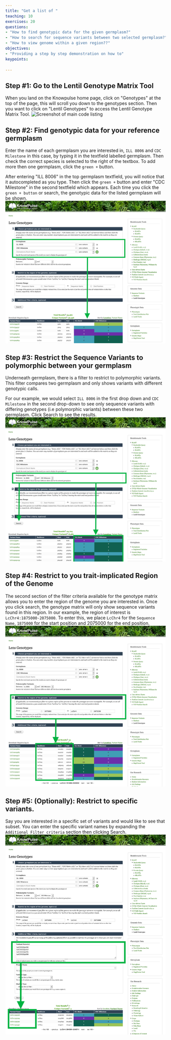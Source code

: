 ```yaml
---
title: "Get a list of "
teaching: 10
exercises: 20
questions:
- "How to find genotypic data for the given germplasm?"
- "How to search for sequence variants between two selected germplasm?"
- "How to view genome within a given region??"
objectives:
- "Providing a step by step demonstration on how to"
keypoints:

---
```


## Step #1: Go to the Lentil Genotype Matrix Tool
When you land on the Knowpulse home page, click on "Genotypes" at the top of the page, this will scroll you down to the genotypes section. Then you want to click on "Lentil Genotypes" to access the Lentil Genotype Matrix Tool.
![Screenshot of main code listing](../fig/gmatrix-poly-region.front-1.png)

## Step #2: Find genotypic data for your reference germplasm
Enter the name of each germplasm you are interested in, `ILL 8006` and `CDC Milestone` in this case, by typing it in the textfield labelled germplasm. Then check the correct species is selected to the right of the textbox. To add more then one germplasm, click the `green +` button.

After entering "ILL 8006" in the top germplasm textfield, you will notice that it autocompleted as you type. Then click the `green +` button and enter "CDC Milestone" in the second textfield which appears.
Each time you click the `green + button` or search, the genotypic data for the listed germplasm will be shown.
![Screenshot of main code listing](../fig/gmatrix-poly-region-2.png)

## Step #3: Restrict the Sequence Variants to polymorphic between your germplasm
Underneath germplasm, there is a filter to restrict to polymorphic variants. This filter compares two germplasm and only shows variants with different genotypic calls.

For our example, we would select `ILL 8006` in the first drop down and `CDC Milestone` in the second drop-down to see only sequence variants with differing genotypes (i.e polymorphic variants) between these two germplasm.
Click Search to see the results.
![Screenshot of main code listing](../fig/gmatrix-poly-region-3.png)

## Step #4: Restrict to you trait-implicated Region of the Genome
The second section of the filter criteria available for the genotype matrix allows you to enter the region of the genome you are interested in. Once you click search, the genotype matrix will only show sequence variants found in this region. In our example, the region of interest is `LcChr4:1875000-2075000`. To enter this, we place `LcChr4` for the `Sequence Name`, `1875000` for the start position and 2075000 for the end position.
![Screenshot of main code listing](../fig/gmatrix-poly-region-4.png)

## Step #5: (Optionally): Restrict to specific variants.
Say you are interested in a specific set of variants and would like to see that subset. You can enter the specific variant names by expanding the `Additional Filter criteria` section then clicking Search.
![Screenshot of main code listing](../fig/gmatrix-poly-region-5.png)
